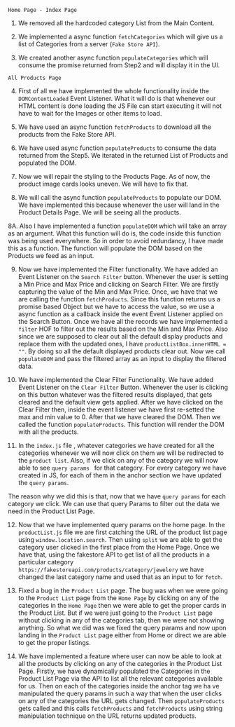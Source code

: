 `Home Page - Index Page`

1. We removed all the hardcoded category List from the Main Content.

2. We implemented a async function `fetchCategories` which will give us a list of Categories from a server (`Fake Store API`).

3. We created another async function `populateCategories` which will consume the promise returned from Step2 and will display it in the UI.

`All Products Page`

4. First of all we have implemented the whole functionality inside the `DOMContentLoaded` Event Listener. What it will do is that whenever our HTML content is done loading the JS File can start executing it will not have to wait for the Images or other items to load.

5. We have used an async function `fetchProducts` to download all the products from the Fake Store API.

6. We have used async function `populateProducts` to consume the data returned from the Step5. We iterated in the returned List of Products and populated the DOM.

7. Now we will repair the styling to the Products Page. As of now, the product image cards looks uneven. We will have to fix that.

8. We will call the async function `populateProducts` to populate our DOM. We have implemented this because whenever the user will land in the Product Details Page. We will be seeing all the products.

8A. Also I have implemented a function `populateDOM` which will take an array as an argument. What this function will do is, the code inside this function was being used everywhere. So in order to avoid redundancy, I have made this as a function. The function will populate the DOM based on the Products we feed as an input.

9. Now we have implemented the Filter functionality. We have added an Event Listener on the `Search Filter` button. Whenever the user is setting a Min Price and Max Price and clicking on Search Filter. We are firstly capturing the value of the Min and Max Price. Once, we have that we are calling the function `fetchProducts`. Since this function returns us a promise based Object but we have to access the value, so we use a async function as a callback inside the event Event Listener applied on the Search Button. Once we have all the records we have implemented a `filter` HOF to filter out the results based on the Min and Max Price. Also since we are supposed to clear out all the default display products and replace them with the updated ones, I have `productListBox.innerHTML = ""`. By doing so all the default displayed products clear out. Now we call `populateDOM` and pass the filtered array as an input to display the filtered data.

10. We have implemented the Clear Filter Functionality. We have added Event Listener on the `Clear Filter` Button. Whenever the user is clicking on this button whatever was the filtered results displayed, that gets cleared and the default view gets applied. After we have clicked on the Clear Filter then, inside the event listener we have first re-setted the max and min value to 0.
After that we have cleared the DOM. Then we called the function `populateProducts`. This function will render the DOM with all the products.

11. In the `index.js` file , whatever categories we have created for all the categories whenever we will now click on them we will be redirected to the `product list`. Also, if we click on any of the category we will now able to see `query params ` for that category. For every category we have created in JS, for each of them in the anchor section we have updated the `query params`.

The reason why we did this is that, now that we have `query params` for each category we click. We can use that query Params to filter out the data we need in the Product List Page.

12. Now that we have implemented query params on the home page.
In the `productList.js` file we are first catching the URL of the product list page using `window.location.search`. Then using `split` we are able to get the category user clicked in the first place from the Home Page. Once we have that, using the fakestore API to get list of all the products in a particular category `https://fakestoreapi.com/products/category/jewelery` we have changed the last category name and used that as an input to for `fetch`.

13. Fixed a bug in the `Product List` page. The bug was when we were going to the `Product List` page from the `Home Page` by clicking on any of the categories in the `Home Page` then we were able to get the proper cards in the Product List. But if we were just going to the `Product List` page without clicking in any of the categories tab, then we were not showing anything. So what we did was we fixed the query params and now upon landing in the `Product List` page either from Home or direct we are able to get the proper listings.

14. We have implemented a feature where user can now be able to look at all the products by clicking on any of the categories in the Product List Page. Firstly, we have dynamically populated the Categories in the Product List Page via the API to list all the relevant categories available for us. Then on each of the categories inside the anchor tag we ha ve manipulated the query params in such a way that when the user clicks on any of the categories the URL gets changed. Then `populateProducts` gets called and this calls `fetchProducts` and `fetchProducts` using string manipulation technique on the URL returns updated products.